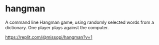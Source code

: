 # hangman
A command line Hangman game, using randomly selected words from a dictionary. One player plays against the computer. 

https://replit.com/@missopi/hangman?v=1
